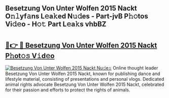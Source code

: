 ## Besetzung Von Unter Wolfen 2015 Nackt O𝚗𝚕yf𝚊ns L𝚎a𝚔ed N𝚞𝚍es - Part-jvB P𝚑𝚘tos Vi𝚍𝚎o - H𝚘𝚝 Part L𝚎a𝚔s vhbBZ

# <h2><a href="http://kfc0y7.oniu.top/?m=Besetzung+Von+Unter+Wolfen+2015+Nackt">🔗👉 🔴 Besetzung Von Unter Wolfen 2015 Nackt P𝚑ot𝚘𝚜 V𝚒d𝚎o</a></h2>

[![Besetzung Von Unter Wolfen 2015 Nackt Nu𝚍e𝚜](https://i.imgur.com/0qMVB7G.gif)](http://kfc0y7.oniu.top/?m=Besetzung+Von+Unter+Wolfen+2015+Nackt)
Online thought leader Besetzung Von Unter Wolfen 2015 Nackt, known for publishing dance and lifestyle material, consisting of presentations and personal vlogs. Dedicated animal rights advocate Besetzung Von Unter Wolfen 2015 Nackt, celebrated for their passion and efforts to protect the rights of animals.  
